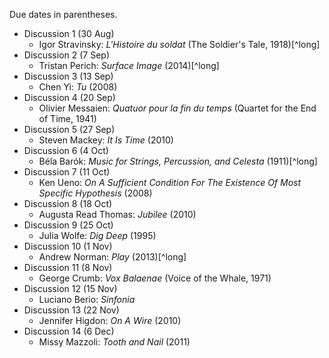Due dates in parentheses.

* Discussion 1 (30 Aug)
    * Igor Stravinsky: *L'Histoire du soldat* (The Soldier's Tale, 1918)[^long]
* Discussion 2 (7 Sep)
    * Tristan Perich: *Surface Image* (2014)[^long]
* Discussion 3 (13 Sep)
    * Chen Yi: *Tu* (2008)
* Discussion 4 (20 Sep)
    * Olivier Messaien: *Quatuor pour la fin du temps* (Quartet for the End of Time, 1941)
* Discussion 5 (27 Sep)
    * Steven Mackey: *It Is Time* (2010)
* Discussion 6 (4 Oct)
    * Béla Barók: *Music for Strings, Percussion, and Celesta* (1911)[^long]
* Discussion 7 (11 Oct)
    * Ken Ueno: *On A Sufficient Condition For The Existence Of Most Specific Hypothesis* (2008)
* Discussion 8 (18 Oct)
    * Augusta Read Thomas: *Jubilee* (2010)
* Discussion 9 (25 Oct)
    * Julia Wolfe: *Dig Deep* (1995)
* Discussion 10 (1 Nov)
    * Andrew Norman: *Play* (2013)[^long]
* Discussion 11 (8 Nov)
    * George Crumb: *Vox Balaenae* (Voice of the Whale, 1971)
* Discussion 12 (15 Nov)
    * Luciano Berio: *Sinfonia*
* Discussion 13 (22 Nov)
    * Jennifer Higdon: *On A Wire* (2010)
* Discussion 14 (6 Dec)
    * Missy Mazzoli: *Tooth and Nail* (2011)
